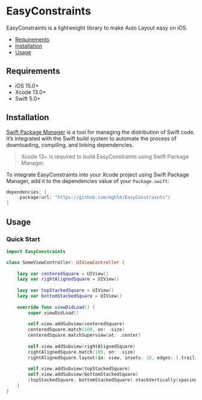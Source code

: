 # EasyConstraints

EasyConstraints is a lightweight library to make Auto Layout easy on iOS.

- [Requirements](#requirements)
- [Installation](#installation)
- [Usage](#usage)

## Requirements

- iOS 15.0+
- Xcode 13.0+
- Swift 5.0+

## Installation

[Swift Package Manager](https://swift.org/package-manager/) is a tool for managing the distribution of Swift code. It’s integrated with the Swift build system to automate the process of downloading, compiling, and linking dependencies.

> Xcode 13+ is required to build EasyConstraints using Swift Package Manager.

To integrate EasyConstraints into your Xcode project using Swift Package Manager, add it to the dependencies value of your `Package.swift`:

```swift
dependencies: [
    .package(url: "https://github.com/mghlm/EasyConstraints")
]
```

## Usage

### Quick Start

```swift
import EasyConstraints

class SomeViewController: UIViewController {
    
    lazy var centeredSquare = UIView()
    lazy var rightAlignedSquare = UIView()
    
    lazy var topStackedSquare = UIView()
    lazy var bottomStackedSquare = UIView()
    
    override func viewDidLoad() {
        super.viewDidLoad()
        
        self.view.addSubview(centeredSquare)
        centeredSquare.match(100, on: .size)
        centeredSquare.matchSuperview(at: .center)
        
        self.view.addSubview(rightAlignedSquare)
        rightAlignedSquare.match(100, on: .size)
        rightAlignedSquare.layout(in: view, insets: 16, edges: [.trailing])
        
        self.view.addSubview(topStackedSquare)
        self.view.addSubview(bottomStackedSquare)
        [topStackedSquare, bottomStackedSquare].stackVertically(spacing: 4)
    }
}
```